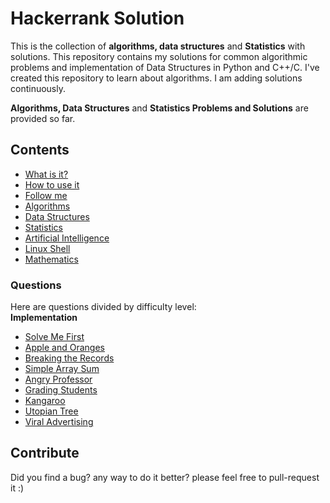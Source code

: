 # Hackerrank Solution

This is the collection of **algorithms, data structures** and **Statistics** with solutions.
This repository contains my solutions for common algorithmic problems and implementation of Data Structures in Python and C++/C.
I've created this repository to learn about algorithms. I am adding solutions continuously.   

**Algorithms,  Data Structures** and **Statistics Problems and Solutions** are provided so far.  

## Contents

- [What is it?](#what-is-it)
- [How to use it](#how-to-use-it)
- [Follow me](#follow-me)
- [Algorithms](#algorithm)
- [Data Structures](#data-structures)
- [Statistics](#statistics)
- [Artificial Intelligence](#artificial-intelligence)
- [Linux Shell](#linux-shell)
- [Mathematics](#mathematics)

### Questions  
Here are questions divided by difficulty level:  <br>
**Implementation**<br>
- [Solve Me First](https://github.com/akhilesh-k/HackerRank-Solutions/blob/master/SolveMeFirst.c)<br>
- [Apple and Oranges](https://github.com/akhilesh-k/HackerRank-Solutions/blob/master/apple%26oranges.c)<br>
- [Breaking the Records](https://github.com/akhilesh-k/HackerRank-Solutions/blob/master/breakingtherecords.py)<br>
- [Simple Array Sum](https://github.com/akhilesh-k/HackerRank-Solutions/blob/master/SimpleArraySum.c)<br>
- [Angry Professor](https://github.com/akhilesh-k/HackerRank-Solutions/blob/master/angryprofessor.c)<br>
- [Grading Students](https://github.com/akhilesh-k/HackerRank-Solutions/blob/master/gradingstudents.cpp)<br>
- [Kangaroo](https://github.com/akhilesh-k/HackerRank-Solutions/blob/master/kangaroo.c)<br>
- [Utopian Tree](https://github.com/akhilesh-k/HackerRank-Solutions/blob/master/utopiantree.c)<br>
- [Viral Advertising](https://github.com/akhilesh-k/HackerRank-Solutions/blob/master/viraladvertising.c)<br>


## Contribute

Did you find a bug? any way to do it better? please feel free to pull-request it :)

